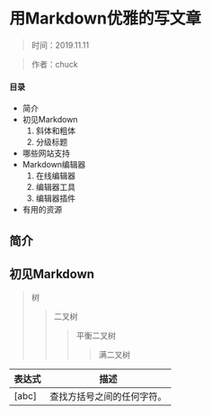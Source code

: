 # 用Markdown优雅的写文章

> 时间：2019.11.11  

> 作者：chuck

#### 目录

* 简介
* 初见Markdown
  1. 斜体和粗体
  2. 分级标题
* 哪些网站支持
* Markdown编辑器
  1. 在线编辑器
  2. 编辑器工具
  3. 编辑器插件
* 有用的资源

## 简介

## 初见Markdown

> 树
> 
> > 二叉树
> > 
> > > 平衡二叉树
> > > 
> > > > 满二叉树

| 表达式   | 描述            |
| ----- | ------------- |
| [abc] | 查找方括号之间的任何字符。 |
